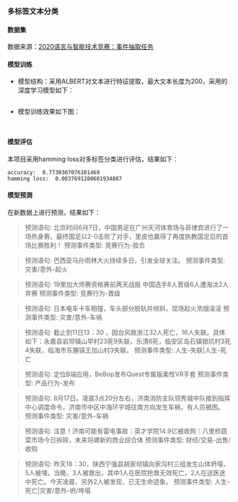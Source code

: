 ### 多标签文本分类

#### 数据集

数据来源：[2020语言与智能技术竞赛：事件抽取任务](https://aistudio.baidu.com/aistudio/competition/detail/32?isFromCcf=true)

#### 模型训练

- 模型结构：采用ALBERT对文本进行特征提取，最大文本长度为200，采用的深度学习模型如下：

![]()

- 模型训练效果如下图：

![]()

![]()

#### 模型评估

本项目采用hamming loss对多标签分类进行评估，结果如下：

```
accuracy:  0.7730307076101469
hamming loss:  0.0037691280681934887
```

#### 模型预测

在新数据上进行预测，结果如下：

>预测语句: 北京时间6月7日，中国男足在广州天河体育场与菲律宾进行了一场热身赛，最终国足以2-0击败了对手，里皮也赢得了再度执教国足后的首场比赛胜利！
预测事件类型: 竞赛行为-胜负

>预测语句: 巴西亚马孙雨林大火持续多日，引发全球关注。
预测事件类型: 灾害/意外-起火

>预测语句: 19里加大师赛资格赛前两天战报 中国选手8人晋级6人遭淘汰2人弃赛
预测事件类型: 竞赛行为-晋级

>预测语句: 日本电车卡车相撞，车头部分脱轨并倾斜，现场起火浓烟滚滚
预测事件类型: 灾害/意外-车祸

>预测语句: 截止到11日13：30 ，因台风致浙江32人死亡，16人失联。具体如下：永嘉县岩坦镇山早村23死9失联，乐清6死，临安区岛石镇银坑村3死4失联，临海市东塍镇王加山村3失联。
预测事件类型: 人生-失联|人生-死亡

> 预测语句: 定位B端应用，BeBop发布Quest专属版柔性VR手套
预测事件类型: 产品行为-发布

> 预测语句: 8月17日。凌晨3点20分左右，济南消防支队领秀城中队接到指挥中心调度命令，济南市中区中海环宇城往南方向发生车祸，有人员被困。
预测事件类型: 灾害/意外-车祸

> 预测语句: 注意！济南可能有雷电事故｜英才学院14.9亿被收购｜八里桥蔬菜市场今日拆除，未来将建新的商业综合体
预测事件类型: 财经/交易-出售/收购

> 预测语句: 昨天18：30，陕西宁强县胡家坝镇向家沟村三组发生山体坍塌，5人被埋。当晚，3人被救出，其中1人在医院抢救无效死亡，2人在送医途中死亡。今天凌晨，另外2人被发现，已无生命迹象。
预测事件类型: 人生-死亡|灾害/意外-坍/垮塌